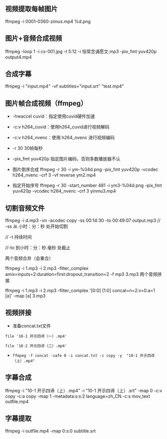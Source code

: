 ## 视频提取每帧图片
ffmpeg -i 0001-0360-zimus.mp4 %d.png

## 图片+音频合成视频
ffmpeg -loop 1 -i cs-001.jpg -t 5:12 -i 恒常念诵愿文.mp3  -pix_fmt yuv420p output4.mp4

## 合成字幕
ffmpeg -i "input.mp4" -vf subtitles="input.srt" "test.mp4"

## 图片帧合成视频（ffmpeg）
- -hwaccel cuvid：指定使用cuvid硬件加速
- -c:v h264_cuvid：使用h264_cuvid进行视频解码
- -c:v h264_nvenc：使用 h264_nvenc 进行视频编码
- -r 30 30帧每秒
- -pix_fmt yuv420p 指定图片编码，否则多数播放器不认

- 图片倒序合成
ffmpeg -r 30 -i ym-%04d.png -pix_fmt yuv420p -vcodec h264_nvenc -crf 3 -vf reverse ym2.mp4

- 指定开始序号
ffmpeg -r 30  -start_number 481 -i ym3-%04d.png -pix_fmt yuv420p -vcodec h264_nvenc -crf 3 yinmu3.mp4


## 切割音频文件
ffmpeg -i d.mp3 -vn -acodec copy -ss 00:14:30 -to 00:49:07 output.mp3
// -ss 从 小时：分：秒 处开始切割

// -t 持续时间

//-to 到小时：分：秒.毫秒 处截止

两个音频合并（会重合）

ffmpeg -i 1.mp3 -i 2.mp3 -filter_complex amix=inputs=2:duration=first:dropout_transition=2 -f mp3 3.mp3
两个音频拼接

ffmpeg -i 1.mp3 -i 2.mp3 -filter_complex '[0:0] [1:0] concat=n=2:v=0:a=1 [a]' -map [a] 3.mp3

## 视频拼接
- 准备concat.txt文件

```
file '10-1 开示四谛（一）.mp4'

file '10-2 开示四谛（二）.mp4'
```
- `ffmpeg -f concat -safe 0 -i concat.txt -c copy -y  "10-1 开示四谛（上）.mp4"`

## 字幕合成
ffmpeg -i "10-1 开示四谛（上）.mp4" -i "10-1 开示四谛（上）.srt" -map 0 -c:v copy -c:a copy -map 1 -metadata:s:s:2 language=zh_CN  -c:s mov_text outfile.mp4

## 字幕提取
ffmpeg -i outfile.mp4  -map 0:s:0 subtitle.srt